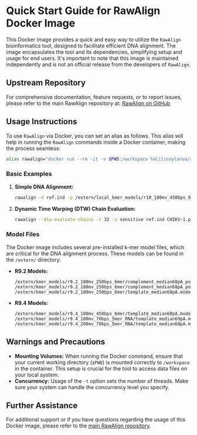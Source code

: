 # Quick Start Guide for RawAlign Docker Image

This Docker image provides a quick and easy way to utilize the `RawAlign` bioinformatics tool, designed to facilitate efficient DNA alignment. The image encapsulates the tool and its dependencies, simplifying setup and usage for end users. It's important to note that this image is maintained independently and is not an official release from the developers of `RawAlign`.

## Upstream Repository

For comprehensive documentation, feature requests, or to report issues, please refer to the main RawAlign repository at:
[RawAlign on GitHub](https://github.com/cmu-safari/RawAlign)

## Usage Instructions

To use `RawAlign` via Docker, you can set an alias as follows. This alias will help in running the `RawAlign` commands inside a Docker container, making the process seamless:

```bash
alias rawalign="docker run --rm -it -v $PWD:/workspace haliliceylanua/rawalign:latest"
```

### Basic Examples

1. **Simple DNA Alignment:**
   ```bash
   rawalign -d ref.ind -p /extern/local_kmer_models/r10_180mv_450bps_9mer/template_r10_9mer.model -t 32 chikV1.fasta
   ```

2. **Dynamic Time Warping (DTW) Chain Evaluation:**
   ```bash
   rawalign --dtw-evaluate-chains -t 32 -x sensitive ref.ind CHIKV-1.pod5_1.0_0.fast5 > mapping.paf
   ```

### Model Files

The Docker image includes several pre-installed k-mer model files, which are critical for the DNA alignment process. These models can be found in the `/extern/` directory:

- **R9.2 Models:**
  ```
  /extern/kmer_models/r9.2_180mv_250bps_6mer/complement_median68pA_pop1.model
  /extern/kmer_models/r9.2_180mv_250bps_6mer/complement_median68pA_pop2.model
  /extern/kmer_models/r9.2_180mv_250bps_6mer/template_median68pA.model
  ```

- **R9.4 Models:**
  ```
  /extern/kmer_models/r9.4_180mv_450bps_6mer/template_median68pA.model
  /extern/kmer_models/r9.4_180mv_70bps_5mer_RNA/template_median69pA.model
  /extern/kmer_models/r9.4_200mv_70bps_5mer_RNA/template_median68pA.model
  ```

## Warnings and Precautions

- **Mounting Volumes:** When running the Docker command, ensure that your current working directory (`$PWD`) is mounted correctly to `/workspace` in the container. This setup is crucial for the tool to access data files on your local system.
- **Concurrency:** Usage of the `-t` option sets the number of threads. Make sure your system can handle the concurrency level you specify.

## Further Assistance

For additional support or if you have questions regarding the usage of this Docker image, please refer to the [main RawAlign repository](https://github.com/cmu-safari/RawAlign).